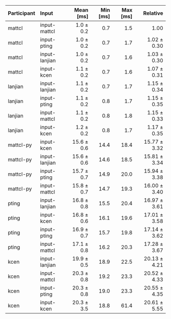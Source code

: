 | Participant | Input | Mean [ms] | Min [ms] | Max [ms] | Relative |
|:---|:---|---:|---:|---:|---:|
| mattcl | input-mattcl | 1.0 ± 0.2 | 0.7 | 1.5 | 1.00 |
| mattcl | input-pting | 1.0 ± 0.2 | 0.7 | 1.7 | 1.02 ± 0.30 |
| mattcl | input-lanjian | 1.0 ± 0.2 | 0.7 | 1.6 | 1.03 ± 0.30 |
| mattcl | input-kcen | 1.1 ± 0.2 | 0.7 | 1.6 | 1.07 ± 0.31 |
| lanjian | input-lanjian | 1.1 ± 0.2 | 0.7 | 1.7 | 1.15 ± 0.34 |
| lanjian | input-pting | 1.1 ± 0.2 | 0.8 | 1.7 | 1.15 ± 0.35 |
| lanjian | input-mattcl | 1.1 ± 0.2 | 0.8 | 1.8 | 1.15 ± 0.33 |
| lanjian | input-kcen | 1.2 ± 0.2 | 0.8 | 1.7 | 1.17 ± 0.35 |
| mattcl-py | input-kcen | 15.6 ± 0.6 | 14.4 | 18.4 | 15.77 ± 3.32 |
| mattcl-py | input-lanjian | 15.6 ± 0.6 | 14.6 | 18.5 | 15.81 ± 3.34 |
| mattcl-py | input-pting | 15.7 ± 0.7 | 14.9 | 20.0 | 15.94 ± 3.38 |
| mattcl-py | input-mattcl | 15.8 ± 0.7 | 14.7 | 19.3 | 16.00 ± 3.40 |
| pting | input-lanjian | 16.8 ± 0.8 | 15.5 | 20.4 | 16.97 ± 3.61 |
| pting | input-kcen | 16.8 ± 0.6 | 16.1 | 19.6 | 17.01 ± 3.58 |
| pting | input-pting | 16.9 ± 0.7 | 15.7 | 19.8 | 17.14 ± 3.62 |
| pting | input-mattcl | 17.1 ± 0.8 | 16.2 | 20.3 | 17.28 ± 3.67 |
| kcen | input-lanjian | 19.9 ± 0.5 | 18.9 | 22.5 | 20.13 ± 4.21 |
| kcen | input-mattcl | 20.3 ± 0.8 | 19.2 | 23.3 | 20.52 ± 4.33 |
| kcen | input-pting | 20.3 ± 0.8 | 19.0 | 23.3 | 20.55 ± 4.35 |
| kcen | input-kcen | 20.3 ± 3.5 | 18.8 | 61.4 | 20.61 ± 5.55 |
